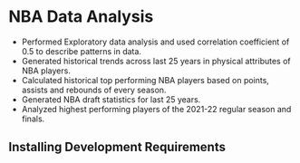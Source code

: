 # NBA Data Analysis

<ul>
  <li>Performed Exploratory data analysis and used correlation coefficient of 0.5 to describe patterns in data.</li>
  <li>Generated historical trends across last 25 years in physical attributes of NBA players.</li>
  <li>Calculated historical top performing NBA players based on points, assists and rebounds of every season.</li>
  <li>Generated NBA draft statistics for last 25 years.</li>
  <li>Analyzed highest performing players of the 2021-22 regular season and finals.</li>
</ul>

## Installing Development Requirements

